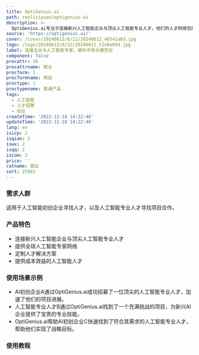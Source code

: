 ```yaml
---
title: OptiGenius.ai
path: renliziyuan/optigenius-ai
description: >-
  OptiGenius.ai专注于连接新兴人工智能企业与顶尖人工智能专业人才。他们的人才网络包括来自领先科技巨头的专业人才。除了人才，OptiGenius.ai也提供全球人工智能专家网络，为人工智能初创企业提供战略合作伙伴。他们的定制人才解决方案确保您有效而高效地利用人工智能，与您的创业目标保持一致。此外，他们还提供成本效益的人工智能人才，让您在不过度拉伸创业预算的情况下获得顶尖人工智能人才。
source: 'https://optigenius.ai/'
cover: /cover/20240612/6/12/20240612_46542a03.jpg
logo: /logo/20240612/6/12/20240612_51e8a094.jpg
label: 连接企业与人工智能专家，填补市场关键空白
component: false
procattr: 10
procattrname: 商业
procform: 1
procformname: 网站
proctype: 1
proctypename: 普通产品
tags:
  - 人工智能
  - 人才招聘
  - 创业
createTime: '2023-12-18 14:22:46'
updateTime: '2023-12-18 14:22:46'
lang: en
isicp: 2
isqian: 2
iswx: 2
isqq: 2
iscom: 2
price: ''
catname: 商业
sort: 25963
---
```




### 需求人群
适用于人工智能初创企业寻找人才，以及人工智能专业人才寻找项目合作。

### 产品特色
- 连接新兴人工智能企业与顶尖人工智能专业人才
- 提供全球人工智能专家网络
- 定制人才解决方案
- 提供成本效益的人工智能人才

### 使用场景示例
- AI初创企业A通过OptiGenius.ai成功招募了一位顶尖的人工智能专业人才，加速了他们的项目进展。
- 人工智能专业人才B通过OptiGenius.ai找到了一个充满挑战的项目，为新兴AI企业提供了宝贵的专业技能。
- OptiGenius.ai帮助AI初创企业C快速找到了符合其需求的人工智能专业人才，帮助他们实现了战略目标。

### 使用教程


  
